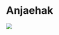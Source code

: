 # Anjaehak
<img src="https://img.shields.io/badge/eclipse-D91AF3?style=flat&logo=eclipseide&logoColor=#2C2255"/>
